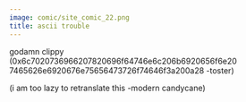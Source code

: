 ```yaml
---
image: comic/site_comic_22.png
title: ascii trouble
---
```

godamn clippy
(0x6c7020736966207820696f64746e6c206b6920656f6e20
7465626e6920676e75656473726f74646f3a200a28 -toster) 

(i am too lazy to retranslate this -modern candycane)
